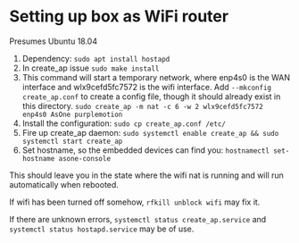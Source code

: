 # Setting up box as WiFi router

Presumes Ubuntu 18.04

1) Dependency: `sudo apt install hostapd`
1) In create_ap issue `sudo make install`
1) This command will start a temporary network, where enp4s0 is the WAN interface and wlx9cefd5fc7572 is the wifi interface. Add `--mkconfig create_ap.conf` to create a config file, though it should already exist in this directory. `sudo create_ap -m nat -c 6 -w 2 wlx9cefd5fc7572 enp4s0 AsOne purplemotion`
1) Install the configuration: `sudo cp create_ap.conf /etc/`
1) Fire up create_ap daemon: `sudo systemctl enable create_ap && sudo systemctl start create_ap`
1) Set hostname, so the embedded devices can find you: `hostnamectl set-hostname asone-console`

This should leave you in the state where the wifi nat is running and will run automatically when rebooted.

If wifi has been turned off somehow, `rfkill unblock wifi` may fix it.

If there are unknown errors, `systemctl status create_ap.service` and `systemctl status hostapd.service` may be of use.

